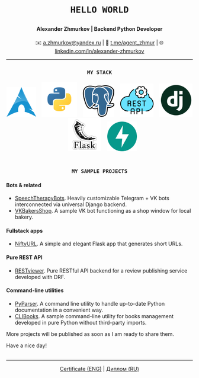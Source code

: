 # <p align="center">`HELLO WORLD`</p>
#### <p align="center">Alexander Zhmurkov | Backend Python Developer</p>
<p align="center">✉️ <a href="mailto:a.zhmurkov@yandex.ru">a.zhmurkov@yandex.ru</a> | 💬 <a href="https://t.me/agent_zhmur">t.me/agent_zhmur</a> | 🌐 <a href="https://linkedin.com/in/alexander-zhmurkov">linkedin.com/in/alexander-zhmurkov</a></p>

---

### <p align="center">`MY STACK`</p>
<div align="center">
<img alt text="Arch Linux" width=80 height=80 src="https://github.com/zhmur-dev/zhmur-dev/blob/main/img/arch_linux.png">&nbsp;&nbsp;&nbsp;</img>
<img alt text="Python" width=95 height=95 src="https://github.com/zhmur-dev/zhmur-dev/blob/main/img/python.png">&nbsp;&nbsp;&nbsp;</img>
<img alt text="PostgreSQL" width=85 height=85 src="https://github.com/zhmur-dev/zhmur-dev/blob/main/img/postgresql.png">&nbsp;&nbsp;&nbsp;</img>
<img alt text="REST API" width=90 height=90 src="https://github.com/zhmur-dev/zhmur-dev/blob/main/img/rest_api.png">&nbsp;&nbsp;&nbsp;</img>
<img alt text="Django" width=90 height=90 src="https://github.com/zhmur-dev/zhmur-dev/blob/main/img/django.png">&nbsp;&nbsp;&nbsp;</img>
<img alt text="Flask" width=90 height=90 src="https://github.com/zhmur-dev/zhmur-dev/blob/main/img/flask.png">&nbsp;&nbsp;&nbsp;</img>
<img alt text="FastAPI" width=80 height=80 src="https://github.com/zhmur-dev/zhmur-dev/blob/main/img/fastapi.png"></img>
<br></br>
</div>

### <p align="center">`MY SAMPLE PROJECTS`</p>
#### Bots & related
* <a href="https://github.com/zhmur-dev/SpeechTherapyBots">SpeechTherapyBots</a>. Heavily customizable Telegram + VK bots interconnected via universal Django backend.
* <a href="https://github.com/zhmur-dev/VKBakersShop">VKBakersShop</a>. A sample VK bot functioning as a shop window for local bakery.
#### Fullstack apps
* <a href="https://github.com/zhmur-dev/NiftyURL">NiftyURL</a>. A simple and elegant Flask app that generates short URLs.
#### Pure REST API
* <a href="https://github.com/zhmur-dev/RESTviewer">RESTviewer</a>. Pure RESTful API backend for a review publishing service developed with DRF.
#### Command-line utilities
* <a href="https://github.com/zhmur-dev/PyParser">PyParser</a>. A command line utility to handle up-to-date Python documentation in a convenient way.
* <a href="https://github.com/zhmur-dev/CLIBooks">CLIBooks</a>. A sample command-line utility for books management developed in pure Python without third-party imports.

More projects will be published as soon as I am ready to share them.

Have a nice day!<br></br>

---
<p align="center">
<a href="https://github.com/zhmur-dev/zhmur-dev/blob/main/%D0%A1ertificate_ENG_%D0%96%D0%BC%D1%83%D1%80%D0%BA%D0%BE%D0%B2_2024-5483-001.pdf">Certificate (ENG)</a> | <a href="https://github.com/zhmur-dev/zhmur-dev/blob/main/%D0%94%D0%B8%D0%BF%D0%BB%D0%BE%D0%BC_RU_%D0%96%D0%BC%D1%83%D1%80%D0%BA%D0%BE%D0%B2_2024-5483-001.pdf">Диплом (RU)</a>
</p>
